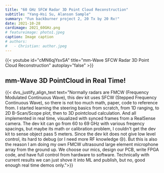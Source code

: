 ```yaml
---
title: "60 GHz SFCW Radar 3D Point Cloud Reconstruction"
subtitle: "Yang-Hsi Su, Alanson Sample"
summary: "Fun backburner project 2, 20 Tx by 20 Rx!"
date: 2021-10-28
cardimage: 2021_60GHz.png
# featureimage: photo1.jpeg
caption: Image caption
# authors:
#   - Christian: author.jpeg
---
```


{{< youtube id="cMN6qjYsvSA" title="mm-Wave SFCW Radar 3D Point Cloud Reconstruction" autoplay="false" >}}

## mm-Wave 3D PointCloud in Real Time!

{{< dvs_justify_align_text text="Normally radars are FMCW (Frequency Modulated Continuous Wave), this dev kit uses SFCW (Stepped Frequency Continuous Wave), so there is not too much math, paper, code to reference from. I started learning the steering basics from scratch, from 1D ranging, to 2D B-Scan/Scope plot, then to 3D pointcloud calculation. And all implemented in real time, visualized with synced frames from a RealSense camera. The dev kit can go from 60 to 69 GHz with various freqency spacings, but maybe its math or calibration problem, I couldn't get the dev kit to sense object pass 5 meters. Since the dev kit does not give low level control, its hard to debug (or I need more RF knowledge :cry:). But this is also the reason I am doing my own FMCW ultrasound large element microphone array from the ground up. We choose our mics, design our PCB, write FPGA code, and have full control from hardware to software. Technically with current results we can just shove it into ML and publish, but no, good enough real time demos only.">}}